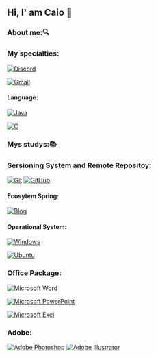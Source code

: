 ## Hi, I' am Caio 👋

### About me:🔍


### My specialties: 

[![Discord](https://img.shields.io/badge/Discord-4052ef?style=for-the-badge&logo=discord&logoColor=white)]()

[![Gmail](https://img.shields.io/badge/Gmail-d30000?style=for-the-badge&logo=gmail&logoColor=white)]()

#### Language:

[![Java](https://img.shields.io/badge/Java-FC4C02?style=for-the-badge&logo=java&logoColor=white)]()

[![C](https://img.shields.io/badge/C-005FED?style=for-the-badge&logo=c&logoColor=white)]()

### Mys studys:📚
  ### Sersioning System and Remote Repositoy:
  [![Git](https://img.shields.io/badge/Git-fc2500?style=for-the-badge&logo=Git&logoColor=white)]()
  [![GitHub](https://img.shields.io/badge/GitHub-181717?style=for-the-badge&logo=github&logoColor=white)]()
    
  #### Ecosytem Spring:
  [![Blog](https://img.shields.io/badge/Spring-DB33F?style=for-the-badge&logo=spring&logoColor=white)]()

  #### Operational System:
  
  [![Windows](https://img.shields.io/badge/Windows-0078D6?style=for-the-badge&logo=windows&logoColor=white)]() 

  [![Ubuntu](https://img.shields.io/badge/Ubuntu-39017e?style=for-the-badge&logo=ubuntu&logoColor=white)]()
  
### Office Package:
  [![Microsoft Word](https://img.shields.io/badge/Microsoft_Word-003399?style=for-the-badge&logo=microsoft-excel&logoColor=white)]()

  [![Microsoft PowerPoint](https://img.shields.io/badge/Microsoft_PowerPoint-e02c00?style=for-the-badge&logo=microsoft-powerpoint&logoColor=white)]()

  [![Microsoft Exel](https://img.shields.io/badge/Microsoft_Excel-006606?style=for-the-badge&logo=microsoft-excel&logoColor=white)]()

### Adobe:
  [![Adobe Photoshop](https://img.shields.io/badge/Adobe%20Photoshop-31A8FF?style=for-the-badge&logo=Adobe%20Photoshop&logoColor=black)]()
  [![Adobe Illustrator](https://img.shields.io/badge/Adobe%20Illustrator-FF9A00?style=for-the-badge&logo=Adobe%20Illustrator&logoColor=white)]()

